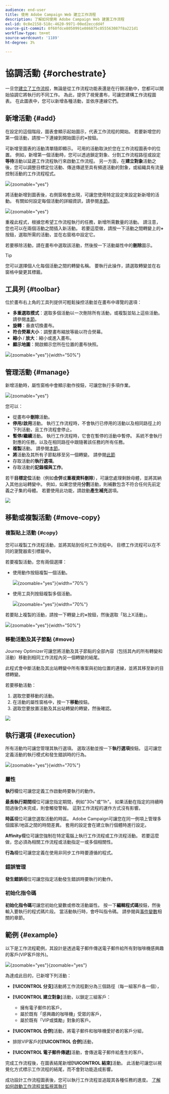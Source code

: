 ```yaml
---
audience: end-user
title: 使用 Adobe Campaign Web 建立工作流程
description: 了解如何使用 Adobe Campaign Web 建置工作流程
exl-id: 0c8e2158-518c-4620-9971-00ed2eccdd4f
source-git-commit: 0f60fdce8050991e086875c055563087f8a221d1
workflow-type: tm+mt
source-wordcount: '1189'
ht-degree: 3%

---
```


# 協調活動 {#orchestrate}

一旦您[建立了工作流程](create-workflow.md)，無論是從工作流程功能表還是在行銷活動中，您都可以開始協調它將執行的不同工作。 為此，提供了視覺畫布，可讓您建構工作流程圖表。 在此圖表中，您可以新增各種活動，並依序連線它們。

## 新增活動 {#add}

在設定的這個階段，圖表會顯示起始圖示，代表工作流程的開始。 若要新增您的第一個活動，請按一下連線到開始圖示的&#x200B;**+**&#x200B;按鈕。

可新增至圖表的活動清單隨即顯示。 可用的活動取決於您在工作流程圖表中的位置。 例如，新增第一個活動時，您可以透過鎖定對象、分割工作流程路徑或設定&#x200B;**等待**&#x200B;活動以延遲工作流程執行來啟動工作流程。 另一方面，在&#x200B;**建立對象**&#x200B;活動之後，您可以調整目標定位活動、傳送傳遞至具有頻道活動的對象，或組織具有流量控制活動的工作流程程式。

![](assets/workflow-start.png){zoomable="yes"}

將活動新增到圖表後，右側窗格會出現，可讓您使用特定設定來設定新新增的活動。 有關如何設定每個活動的詳細資訊，請參閱[本節](activities/about-activities.md)。

![](assets/workflow-configure-activities.png){zoomable="yes"}

重複此程式，根據您希望工作流程執行的任務，新增所需數量的活動。 請注意，您也可以在兩個活動之間插入新活動。 若要這麼做，請按一下活動之間轉變上的&#x200B;**+**&#x200B;按鈕，選取所需的活動，並在右窗格中設定它。

若要移除活動，請在畫布中選取該活動，然後按一下活動屬性中的&#x200B;**刪除**&#x200B;圖示。

>[!TIP]
>
>您可以選擇個人化每個活動之間的轉變名稱。 要執行此操作，請選取轉變並在右窗格中變更其標籤。

## 工具列 {#toolbar}

位於畫布右上角的工具列提供可輕鬆操控活動並在畫布中導覽的選項：

* **多重選取模式**：選取多個活動以一次刪除所有活動，或複製並貼上這些活動。 請參閱[本節](#copy)。
* **旋轉**：垂直切換畫布。
* **符合熒幕大小**：調整畫布縮放等級以符合熒幕。
* **縮小** / **放大**：縮小或進入畫布。
* **顯示地圖**：開啟顯示您所在位置的畫布快照。

![](assets/workflow-toolbar.png){zoomable="yes"}{width="50%"}

## 管理活動 {#manage}

新增活動時，屬性窗格中會顯示動作按鈕，可讓您執行多項作業。

![](assets/activity-action.png){zoomable="yes"}

您可以：

* 從畫布中&#x200B;**刪除**&#x200B;活動。
* **停用/啟用**&#x200B;活動。 執行工作流程時，不會執行已停用的活動以及相同路徑上的下列活動，且工作流程會停止。
* **暫停/繼續**&#x200B;活動。 執行工作流程時，它會在暫停的活動中暫停。 系統不會執行對應的任務，以及在相同路徑中跟隨著該任務的所有任務。
* **複製**&#x200B;活動。 請參閱[本節](#copy)。
* **將**&#x200B;活動及其所有子節點移至另一個轉變。 請參閱[此節](#move)
* 存取活動的&#x200B;**執行選項**。
* 存取活動的&#x200B;**記錄檔與工作**。

若干&#x200B;**目標定位**&#x200B;活動（例如&#x200B;**合併**&#x200B;或&#x200B;**重複資料刪除**），可讓您處理剩餘母體，並將其納入其他出站轉變中。 例如，如果您使用&#x200B;**分割**&#x200B;活動，則補數包含不符合任何先前定義之子集的母體。 若要使用此功能，請啟動&#x200B;**產生補充**&#x200B;選項。

![](assets/workflow-split-complement.png)

## 移動或複製活動 {#move-copy}

### 複製貼上活動 {#copy}

您可以複製工作流程活動，並將其貼到任何工作流程中。 目標工作流程可以在不同的瀏覽器索引標籤中。

若要複製活動，您有兩個選擇：

* 使用動作按鈕複製一個活動。

  ![](assets/workflow-copy.png){zoomable="yes"}{width="70%"}

* 使用工具列按鈕複製多個活動。

  ![](assets/workflow-copy-2.png){zoomable="yes"}{width="70%"}

若要貼上複製的活動，請按一下轉變上的&#x200B;**+**&#x200B;按鈕，然後選取「貼上X活動」。

![](assets/workflow-copy-3.png){zoomable="yes"}{width="50%"}

### 移動活動及其子節點 {#move}

Journey Optimizer可讓您將活動及其子節點的全部內容（包括其內的所有轉變和活動）移動到相同工作流程內另一個轉變的結尾。

此程式會中斷活動及其出站轉變中所有專案與初始位置的連線，並將其移至新的目標轉變。

若要移動活動：

1. 選取您要移動的活動。
1. 在活動的屬性窗格中，按一下&#x200B;**移動**&#x200B;按鈕。
1. 選取您要放置活動及其出站轉變的轉變，然後確認。

![](assets/activity-move.png)

## 執行選項 {#execution}

所有活動均可讓您管理其執行選項。 選取活動並按一下&#x200B;**執行選項**&#x200B;按鈕。 這可讓您定義活動的執行模式和發生錯誤時的行為。

![](assets/workflow-execution-options.png){zoomable="yes"}{width="70%"}

### 屬性

**執行**&#x200B;欄位可讓您定義工作啟動時要執行的動作。

**最長執行期間**&#x200B;欄位可讓您指定期間，例如&quot;30s&quot;或&quot;1h&quot;。 如果活動在指定的持續時間過後仍未完成，則會觸發警報。 這對工作流程的運作方式沒有影響。

**時區**&#x200B;欄位可讓您選取活動的時區。 Adobe Campaign可讓您在同一例項上管理多個國家/地區之間的時間差異。 套用的設定會在建立執行個體時進行設定。

**Affinity**&#x200B;欄位可讓您強制在特定電腦上執行工作流程或工作流程活動。 若要這麼做，您必須為相關工作流程或活動指定一或多個相關性。

**行為**&#x200B;欄位可讓您定義在使用非同步工作時要遵循的程式。

### 錯誤管理

**發生錯誤**&#x200B;欄位可讓您指定活動發生錯誤時要執行的動作。

### 初始化指令碼

**初始化指令碼**&#x200B;可讓您初始化變數或修改活動屬性。 按一下&#x200B;**編輯程式碼**&#x200B;按鈕，然後輸入要執行的程式碼片段。 當活動執行時，會呼叫指令碼。 請參閱與[事件變數](../workflows/event-variables.md)相關的章節。

## 範例 {#example}

以下是工作流程範例，其設計是透過電子郵件傳送電子郵件給所有對咖啡機感興趣的客戶(VIP客戶除外)。

![](assets/workflow-example.png){zoomable="yes"}{zoomable="yes"}

為達成此目的，已新增下列活動：

* **[!UICONTROL 分支]**&#x200B;活動將工作流程劃分為三個路徑（每一組客戶各一個），
* **[!UICONTROL 建立對象]**&#x200B;活動，以鎖定三組客戶：

   * 擁有電子郵件的客戶，
   * 屬於既有「感興趣的咖啡機」受眾的客戶，
   * 屬於既有「VIP或獎勵」對象的客戶。

* **[!UICONTROL 合併]**&#x200B;活動，將電子郵件和咖啡機愛好者的客戶分組，
* 排除VIP客戶的&#x200B;**[!UICONTROL 合併]**&#x200B;活動，
* **[!UICONTROL 電子郵件傳遞]**&#x200B;活動，會傳送電子郵件給產生的客戶。

完成工作流程後，在圖表結尾新增&#x200B;**[!UICONTROL 結束]**&#x200B;活動。 此活動可讓您以視覺化方式標示工作流程的結尾，而不會對功能造成影響。

成功設計工作流程圖表後，您可以執行工作流程並追蹤其各種任務的進度。 [了解如何啟動工作流程並監視其執行](start-monitor-workflows.md)
